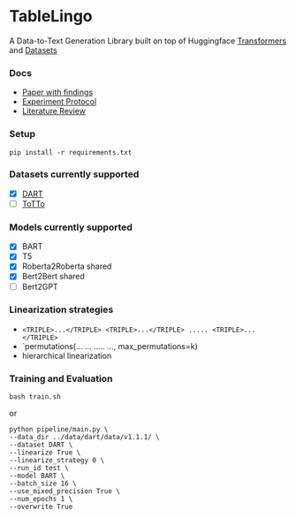 # TableLingo

A Data-to-Text Generation Library built on top of Huggingface [Transformers](https://huggingface.co/docs/transformers) and [Datasets](https://huggingface.co/docs/datasets)

### Docs
- [Paper with findings](docs/final_paper.pdf)
- [Experiment Protocol](docs/experiment_protocol.pdf)
- [Literature Review](docs/literature_review.pdf)

### Setup
```
pip install -r requirements.txt
```

### Datasets currently supported

- [x] [DART](https://github.com/Yale-LILY/dart)
- [ ] [ToTTo](https://github.com/google-research-datasets/ToTTo)

### Models currently supported
- [x] BART
- [x] T5
- [x] Roberta2Roberta shared
- [x] Bert2Bert shared
- [ ] Bert2GPT

### Linearization strategies
- `<TRIPLE>...</TRIPLE> <TRIPLE>...</TRIPLE> ..... <TRIPLE>...</TRIPLE>`
- `permutations(<TRIPLE>...</TRIPLE> <TRIPLE>...</TRIPLE> ..... <TRIPLE>...</TRIPLE>, max_permutations=k)
- hierarchical linearization

### Training and Evaluation
```
bash train.sh
```
or
```
python pipeline/main.py \
--data_dir ../data/dart/data/v1.1.1/ \
--dataset DART \
--linearize True \
--linearize_strategy 0 \
--run_id test \
--model BART \
--batch_size 16 \
--use_mixed_precision True \
--num_epochs 1 \
--overwrite True
```
